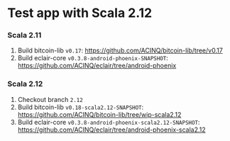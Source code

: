 # Test app with Scala 2.12

###  Scala 2.11

1. Build bitcoin-lib `v0.17`: https://github.com/ACINQ/bitcoin-lib/tree/v0.17
2. Build eclair-core `v0.3.8-android-phoenix-SNAPSHOT`: https://github.com/ACINQ/eclair/tree/android-phoenix

###  Scala 2.12

1. Checkout branch `2.12`
2. Build bitcoin-lib `v0.18-scala2.12-SNAPSHOT`: https://github.com/ACINQ/bitcoin-lib/tree/wip-scala2.12
3. Build eclair-core `v0.3.8-android-phoenix-scala2.12-SNAPSHOT`: https://github.com/ACINQ/eclair/tree/android-phoenix-scala2.12
